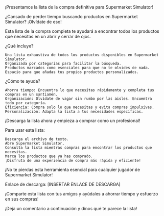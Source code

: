¡Presentamos la lista de la compra definitiva para Supermarket Simulator!

¿Cansado de perder tiempo buscando productos en Supermarket Simulator? ¡Olvídate de eso!

Esta lista de la compra completa te ayudará a encontrar todos los productos que necesitas en un abrir y cerrar de ojos.

¿Qué incluye?

    Una lista exhaustiva de todos los productos disponibles en Supermarket Simulator.
    Organizada por categorías para facilitar la búsqueda.
    Productos marcados como esenciales para que no te olvides de nada.
    Espacio para que añadas tus propios productos personalizados.

¿Cómo te ayuda?

    Ahorra tiempo: Encuentra lo que necesitas rápidamente y completa tus compras en un santiamén.
    Organización: Olvídate de vagar sin rumbo por las aisles. Encuentra todo por categoría.
    Eficiencia: Compra solo lo que necesitas y evita compras impulsivas.
    Personalización: Adapta la lista a tus necesidades específicas.

¡Descarga la lista ahora y empieza a comprar como un profesional!

Para usar esta lista:

    Descarga el archivo de texto.
    Abre Supermarket Simulator.
    Consulta la lista mientras compras para encontrar los productos que necesitas.
    Marca los productos que ya has comprado.
    ¡Disfruta de una experiencia de compra más rápida y eficiente!

¡No te pierdas esta herramienta esencial para cualquier jugador de Supermarket Simulator!

Enlace de descarga: [INSERTAR ENLACE DE DESCARGA]

¡Comparte esta lista con tus amigos y ayúdales a ahorrar tiempo y esfuerzo en sus compras!

¡Deja un comentario a continuación y dinos qué te parece la lista!
